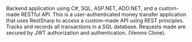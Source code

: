  Backend application using C#, SQL, ASP.NET, ADO.NET, and a custom-made RESTful API. This is a user-authenticated money transfer application that uses RestSharp to access a custom-made API using REST principles. Tracks and records all transactions in a SQL database. Requests made are secured by JWT authorization and authentication. (Venmo Clone).
